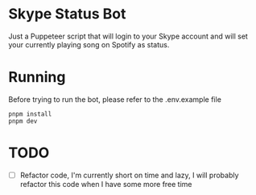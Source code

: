 # Skype Status Bot

Just a Puppeteer script that will login to your Skype account and will set your currently playing song on Spotify as status.

# Running

Before trying to run the bot, please refer to the .env.example file

```shell
pnpm install
pnpm dev
```

# TODO

- [ ] Refactor code, I'm currently short on time and lazy, I will probably refactor this code when I have some more free time
